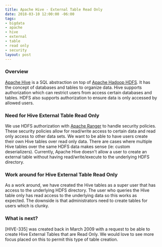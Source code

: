 ```yaml
---
title: Apache Hive - External Table Read Only
date: 2018-03-10 12:00:00 -06:00
tags:
- bigdata
- apache
- hive
- external
- table
- read only
- security
layout: post
---
```


### Overview
[Apache Hive](https://hive.apache.org/) is a SQL abstraction on top of [Apache Hadoop HDFS](https://hadoop.apache.org/docs/stable/hadoop-project-dist/hadoop-hdfs/HdfsDesign.html). It has the concept of databases and tables to organize data. Hive supports authorization which can restrict users from access certain databases and tables. HDFS also supports authorization to ensure data is only accessed by allowed users.

### Need for Hive External Table Read Only
We use HDFS authorization with [Apache Ranger](https://ranger.apache.org) to handle security policies. These security policies allow for read/write access to certain data and read only access to other data sets. We want to be able to have users create their own Hive tables over read only data. There are cases where multiple Hive tables over the same HDFS data makes sense (ie: custom deserializers). Currently, Apache Hive doesn't allow a user to create an external table without having read/write/execute to the underlying HDFS directory.

### Work around for Hive External Table Read Only
As a work around, we have created the Hive tables as a super user that has access to the underlying HDFS directory. The user who queries the Hive table only has read access to the underlying data so this works as expected. The downside is that administrators need to create tables for users which is clunky.

### What is next?
[HIVE-335] was created back in March 2009 with a request to be able to create Hive External Tables that are Read Only. We would love to see more focus placed on this to permit this type of table creation.

